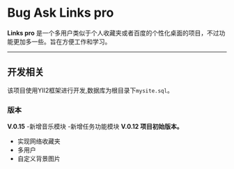 
# Bug Ask Links pro

**Links pro** 是一个多用户类似于个人收藏夹或者百度的个性化桌面的项目，不过功能更加多一些。旨在方便工作和学习。

----------

## 开发相关

该项目使用YII2框架进行开发,数据库为根目录下`mysite.sql`。

### 版本
**V.0.15**
-新增音乐模块
-新增任务功能模块
**V.0.12 项目初始版本。**
- 实现网络收藏夹
- 多用户
- 自定义背景图片